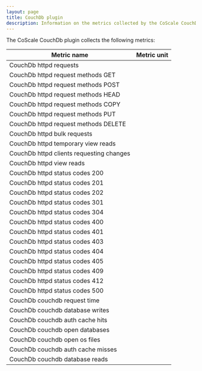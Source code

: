```yaml
---
layout: page
title: CouchDb plugin
description: Information on the metrics collected by the CoScale CouchDb plugin.
---
```


The CoScale CouchDb plugin collects the following metrics:

|               Metric name                |       Metric unit       |
|------------------------------------------|-------------------------|
| CouchDb httpd requests                   |                         |
| CouchDb httpd request methods GET        |                         |
| CouchDb httpd request methods POST       |                         |
| CouchDb httpd request methods HEAD       |                         |
| CouchDb httpd request methods COPY       |                         |
| CouchDb httpd request methods PUT        |                         |
| CouchDb httpd request methods DELETE     |                         |
| CouchDb httpd bulk requests              |                         |
| CouchDb httpd temporary view reads       |                         |
| CouchDb httpd clients requesting changes |                         |
| CouchDb httpd view reads                 |                         |
| CouchDb httpd status codes 200           |                         |
| CouchDb httpd status codes 201           |                         |
| CouchDb httpd status codes 202           |                         |
| CouchDb httpd status codes 301           |                         |
| CouchDb httpd status codes 304           |                         |
| CouchDb httpd status codes 400           |                         |
| CouchDb httpd status codes 401           |                         |
| CouchDb httpd status codes 403           |                         |
| CouchDb httpd status codes 404           |                         |
| CouchDb httpd status codes 405           |                         |
| CouchDb httpd status codes 409           |                         |
| CouchDb httpd status codes 412           |                         |
| CouchDb httpd status codes 500           |                         |
| CouchDb couchdb request time             |                         |
| CouchDb couchdb database writes          |                         |
| CouchDb couchdb auth cache hits          |                         |
| CouchDb couchdb open databases           |                         |
| CouchDb couchdb open os files            |                         |
| CouchDb couchdb auth cache misses        |                         |
| CouchDb couchdb database reads           |                         |

